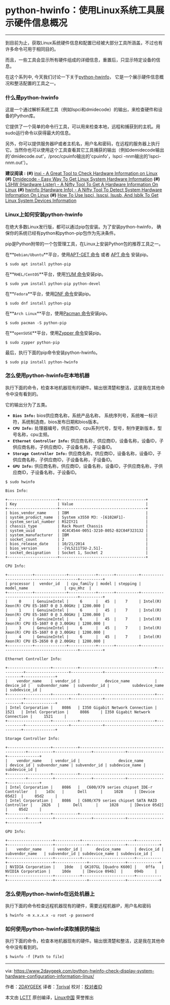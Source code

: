 # python-hwinfo：使用Linux系统工具展示硬件信息概况

---
到目前为止，获取Linux系统硬件信息和配置已经被大部分工具所涵盖，不过也有许多命令可用于相同目的。

而且，一些工具会显示所有硬件组成的详细信息，重置后，只显示特定设备的信息。

在这个系列中, 今天我们讨论一下关于[python-hwinfo][1]， 它是一个展示硬件信息概况和整洁配置的工具之一。

### 什么是python-hwinfo

这是一个通过解析系统工具（例如lspci和dmidecode）的输出，来检查硬件和设备的Python库。

它提供了一个简单的命令行工具，可以用来检查本地，远程和捕获到的主机。用sudo运行命令以获得最大的信息。

另外，你可以提供服务器IP或者主机名，用户名和密码，在远程的服务器上执行它。当然你也可以使用这个工具查看其它工具捕获的输出（例如demidecode输出的'dmidecode.out'，/proc/cpuinfo输出的'cpuinfo'，lspci -nnm输出的'lspci-nnm.out'）。

**建议阅读 :**
**(#)** [inxi - A Great Tool to Check Hardware Information on Linux][2]
**(#)** [Dmidecode - Easy Way To Get Linux System Hardware Information][3]
**(#)** [LSHW (Hardware Lister) - A Nifty Tool To Get A Hardware Information On Linux][4]
**(#)** [hwinfo (Hardware Info) - A Nifty Tool To Detect System Hardware Information On Linux][5]
**(#)** [How To Use lspci, lsscsi, lsusb, And lsblk To Get Linux System Devices Information][6]

### Linux上如何安装python-hwinfo

在绝大多数Linux发行版，都可以通过pip包安装。为了安装python-hwinfo， 确保你的系统已经有python和python-pip包作为先决条件。

pip是Python附带的一个包管理工具，在Linux上安装Python包的推荐工具之一。

在**`Debian/Ubuntu`**平台，使用[APT-GET 命令][7] 或者 [APT 命令][8] 安装pip。
```
$ sudo apt install python-pip

```

在**`RHEL/CentOS`**平台，使用[YUM 命令][9]安装pip。
```
$ sudo yum install python-pip python-devel

```

在**`Fedora`**平台，使用[DNF 命令][10]安装pip。
```
$ sudo dnf install python-pip

```

在**`Arch Linux`**平台，使用[Pacman 命令][11]安装pip。
```
$ sudo pacman -S python-pip

```

在**`openSUSE`**平台，使用[Zypper 命令][12]安装pip。
```
$ sudo zypper python-pip

```

最后，执行下面的pip命令安装python-hwinfo。
```
$ sudo pip install python-hwinfo

```

### 怎么使用python-hwinfo在本地机器

执行下面的命令，检查本地机器现有的硬件。输出很清楚和整洁，这是我在其他命令中没有看到的。

它的输出分为了五类。

  * **`Bios Info:`** bios供应商名称，系统产品名称， 系统序列号，系统唯一标识符，系统制造商，bios发布日期和bios版本。
  * **`CPU Info:`** 处理器编号，供应商ID，cpu系列代号，型号，制作更新版本，型号名称，cpu主频。
  * **`Ethernet Controller Info:`** 供应商名称，供应商ID，设备名称，设备ID，子供应商名称，子供应商ID，子设备名称，子设备ID。
  * **`Storage Controller Info:`** 供应商名称，供应商ID，设备名称，设备ID，子供应商名称，子供应商ID，子设备名称，子设备ID。
  * **`GPU Info:`** 供应商名称，供应商ID，设备名称，设备ID，子供应商名称，子供应商ID，子设备名称，子设备ID。
  

```
$ sudo hwinfo

Bios Info:

+----------------------+--------------------------------------+
| Key                  | Value                                |
+----------------------+--------------------------------------+
| bios_vendor_name     | IBM                                  |
| system_product_name  | System x3550 M3: -[6102AF1]-         |
| system_serial_number | RS2IY21                              |
| chassis_type         | Rack Mount Chassis                   |
| system_uuid          | 4C4C4544-0051-3210-8052-B2C04F323132 |
| system_manufacturer  | IBM                                  |
| socket_count         | 2                                    |
| bios_release_date    | 10/21/2014                           |
| bios_version         | -[VLS211TSU-2.51]-                   |
| socket_designation   | Socket 1, Socket 2                   |
+----------------------+--------------------------------------+

CPU Info:

+-----------+--------------+------------+-------+----------+------------------------------------------+----------+
| processor |  vendor_id   | cpu_family | model | stepping |                model_name                | cpu_mhz  |
+-----------+--------------+------------+-------+----------+------------------------------------------+----------+
|     0     | GenuineIntel |     6      |   45  |    7     | Intel(R) Xeon(R) CPU E5-1607 0 @ 3.00GHz | 1200.000 |
|     1     | GenuineIntel |     6      |   45  |    7     | Intel(R) Xeon(R) CPU E5-1607 0 @ 3.00GHz | 1200.000 |
|     2     | GenuineIntel |     6      |   45  |    7     | Intel(R) Xeon(R) CPU E5-1607 0 @ 3.00GHz | 1200.000 |
|     3     | GenuineIntel |     6      |   45  |    7     | Intel(R) Xeon(R) CPU E5-1607 0 @ 3.00GHz | 1200.000 |
|     4     | GenuineIntel |     6      |   45  |    7     | Intel(R) Xeon(R) CPU E5-2650 0 @ 2.00GHz | 1200.000 |
+-----------+--------------+------------+-------+----------+------------------------------------------+----------+

Ethernet Controller Info:

+-------------------+-----------+---------------------------------+-----------+-------------------+--------------+---------------------------------+--------------+
|    vendor_name    | vendor_id |           device_name           | device_id |   subvendor_name  | subvendor_id |          subdevice_name         | subdevice_id |
+-------------------+-----------+---------------------------------+-----------+-------------------+--------------+---------------------------------+--------------+
| Intel Corporation |    8086   | I350 Gigabit Network Connection |    1521   | Intel Corporation |     8086     | I350 Gigabit Network Connection |     1521     |
+-------------------+-----------+---------------------------------+-----------+-------------------+--------------+---------------------------------+--------------+

Storage Controller Info:

+-------------------+-----------+----------------------------------------------+-----------+----------------+--------------+----------------+--------------+
|    vendor_name    | vendor_id |                 device_name                  | device_id | subvendor_name | subvendor_id | subdevice_name | subdevice_id |
+-------------------+-----------+----------------------------------------------+-----------+----------------+--------------+----------------+--------------+
| Intel Corporation |    8086   |   C600/X79 series chipset IDE-r Controller   |    1d3c   |      Dell      |     1028     | [Device 05d2]  |     05d2     |
| Intel Corporation |    8086   | C600/X79 series chipset SATA RAID Controller |    2826   |      Dell      |     1028     | [Device 05d2]  |     05d2     |
+-------------------+-----------+----------------------------------------------+-----------+----------------+--------------+----------------+--------------+

GPU Info:

+--------------------+-----------+-----------------------+-----------+--------------------+--------------+----------------+--------------+
|    vendor_name     | vendor_id |      device_name      | device_id |   subvendor_name   | subvendor_id | subdevice_name | subdevice_id |
+--------------------+-----------+-----------------------+-----------+--------------------+--------------+----------------+--------------+
| NVIDIA Corporation |    10de   | GK107GL [Quadro K600] |    0ffa   | NVIDIA Corporation |     10de     | [Device 094b]  |     094b     |
+--------------------+-----------+-----------------------+-----------+--------------------+--------------+----------------+--------------+

```

### 怎么使用python-hwinfo在远处机器上

执行下面的命令检查远程机器现有的硬件，需要远程机器IP，用户名和密码
```
$ hwinfo -m x.x.x.x -u root -p password

```

### 如何使用python-hwinfo读取捕获的输出

执行下面的命令，检查本地机器现有的硬件。输出很清楚和整洁，这是我在其他命令中没有看到的。
```
$ hwinfo -f [Path to file]

```

--------------------------------------------------------------------------------

via: https://www.2daygeek.com/python-hwinfo-check-display-system-hardware-configuration-information-linux/

作者：[2DAYGEEK][a]
译者：[Torival](https://github.com/Torival)
校对：[校对者ID](https://github.com/校对者ID)

本文由 [LCTT](https://github.com/LCTT/TranslateProject) 原创编译，[Linux中国](https://linux.cn/) 荣誉推出

[a]:https://www.2daygeek.com/author/2daygeek/
[1]:https://github.com/rdobson/python-hwinfo
[2]:https://www.2daygeek.com/inxi-system-hardware-information-on-linux/
[3]:https://www.2daygeek.com/dmidecode-get-print-display-check-linux-system-hardware-information/
[4]:https://www.2daygeek.com/lshw-find-check-system-hardware-information-details-linux/
[5]:https://www.2daygeek.com/hwinfo-check-display-detect-system-hardware-information-linux/
[6]:https://www.2daygeek.com/check-system-hardware-devices-bus-information-lspci-lsscsi-lsusb-lsblk-linux/
[7]:https://www.2daygeek.com/apt-get-apt-cache-command-examples-manage-packages-debian-ubuntu-systems/
[8]:https://www.2daygeek.com/apt-command-examples-manage-packages-debian-ubuntu-systems/
[9]:https://www.2daygeek.com/yum-command-examples-manage-packages-rhel-centos-systems/
[10]:https://www.2daygeek.com/dnf-command-examples-manage-packages-fedora-system/
[11]:https://www.2daygeek.com/pacman-command-examples-manage-packages-arch-linux-system/
[12]:https://www.2daygeek.com/zypper-command-examples-manage-packages-opensuse-system/



